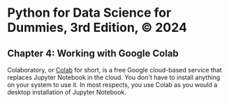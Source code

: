 # Python for Data Science for Dummies, 3rd Edition, © 2024

## Chapter 4: Working with Google Colab

Colaboratory, or [Colab](https://colab.research.google.com/notebooks/welcome.ipynb) for short, is a free Google cloud-based service that replaces Jupyter Notebook in the cloud. You don't have to install anything on your system to use it. In most respects, you use Colab as you would a desktop installation of Jupyter Notebook.